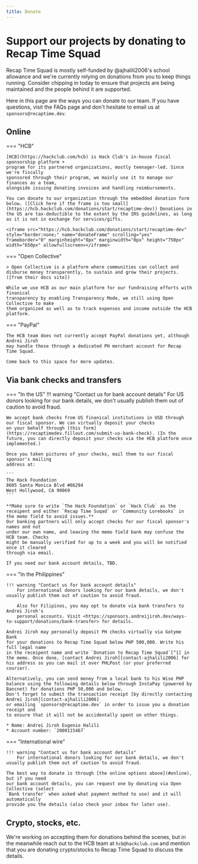 ```yaml
---
title: Donate
---
```


# Support our projects by donating to Recap Time Squad

Recap Time Squad is mostly self-funded by @ajhalili2006's school allowance and
we're currently relying on donations from you to keep things running. Consider
chipping in today to ensure that projects are being maintained and the people
behind it are supported.

Here in this page are the ways you can donate to our team. If you have questions,
visit the FAQs page and don't hesitate to email us at `sponsors@recaptime.dev`.

## Online

=== "HCB"

    [HCB](https://hackclub.com/hcb) is Hack Club's in-house fiscal sponsorship platform +
    program for its partnered organizations, mostly teenager-led. Since we're fiscally
    sponsored through their program, we mainly use it to manage our finances as a team,
    alongside issuing donating invoices and handling reimbursements.

    You can donate to our organization through the embedded donation form below. ([Click here if the frame is too small](https://hcb.hackclub.com/donations/start/recaptime-dev)) Donations in the US are tax-deductible to the extent by the IRS guidelines, as long as it is not in exchange for services/gifts.

    <iframe src="https://hcb.hackclub.com/donations/start/recaptime-dev" style="border:none;" name="donateFrame" scrolling="yes" frameborder="0" marginheight="0px" marginwidth="0px" height="750px" width="650px" allowfullscreen></iframe>

=== "Open Collective"

    > Open Collective is a platform where communities can collect and disburse money transparently, to sustain and grow their projects. ([from their docs site])

    While we use HCB as our main platform for our fundraising efforts with finanical
    transparency by enabling Transparency Mode, we still using Open Collective to make
    them organized as well as to track expenses and income outside the HCB platform.

=== "PayPal"

    The HCB team does not currently accept PayPal donations yet, although Andrei Jiroh
    may handle these through a dedicated PH merchant account for Recap Time Squad.

    Come back to this space for more updates.

## Via bank checks and transfers

=== "In the US"
    !!! warning "Contact us for bank account details"
        For US donors looking for our bank details, we don't usually publish them out of caution to avoid fraud.

    We accept bank checks from US finanical institutions in USD through our fiscal sponsor. We can virtually deposit your checks
    on your behalf through [this form](https://recaptimedev.fillout.com/submit-us-bank-check). (In the future, you can directly deposit your checks via the HCB platform once implemented.)

    Once you taken pictures of your checks, mail them to our fiscal sponsor's mailing
    address at:

    ```
    The Hack Foundation
    8605 Santa Monica Blvd #86294
    West Hollywood, CA 90069
    ```

    **Make sure to write `The Hack Foundation` or `Hack Club` as the receipent and either `Recap Time Suqad` or `Community Lorebooks` in the memo field to avoid issues.**
    Our banking partners will only accept checks for our fiscal sponsor's names and not
    under our own name, and leaving the memo field bank may confuse the HCB team. Checks
    might be manually verified for up to a week and you will be notified once it cleared
    through via email.

    If you need our bank account details, TBD.

=== "In the Philippines"

    !!! warning "Contact us for bank account details"
        For international donors looking for our bank details, we don't usually publish them out of caution to avoid fraud.

        Also for Filipinos, you may opt to donate via bank transfers to Andrei Jiroh's
        personal accounts. Visit <https://sponsors.andreijiroh.dev/ways-to-support/donations/bank-transfer> for details.

    Andrei Jiroh may personally deposit PH checks virtually via Gotyme Bank
    for your donations to Recap Time Squad below PHP 500,000. Write his full legal name
    in the receipent name and write `Donation to Recap Time Squad`[^1] in the memo. Once done, [contact Andrei Jiroh][contact-ajhalili2006] for his address so you can mail it over PHLPost (or your preferred courier).

    Alternatively, you can send money from a local bank to his Wise PHP balance using the following details below through InstaPay (powered by Bancnet) for donations PHP 50,000 and below.
    Don't forget to submit the transaction receipt [by directly contacting Andrei Jiroh][contact-ajhalili2006]
    or emailing `sponsors@recaptime.dev` in order to issue you a donation receipt and
    to ensure that it will not be accidentally spent on other things.

    * Name: Andrei Jiroh Eugenio Halili
    * Account number: `2000115467`

=== "International wire"

    !!! warning "Contact us for bank account details"
        For international donors looking for our bank details, we don't usually publish them out of caution to avoid fraud.

    The best way to donate is through [the online options above](#online), but if you need
    our bank account details, you can request one by donating via Open Collective (select
    `Bank transfer` when asked what payment method to use) and it will automatically
    provide you the details (also check your inbox for later use).

## Crypto, stocks, etc.

We're working on accepting them for donations behind the scenes, but in the meanwhile
reach out to the HCB team at `hcb@hackclub.com` and mention that you are donating
crypto/stocks to Recap Time Squad to discuss the details.

[contact-ajhalili2006]: https://andreijiroh.dev/contact/donations-to-recap-time-squad
[from their docs site]: https://docs.opencollective.com/help/about/introduction#what-is-opencollective

[^1]: If you do requested our US bank account details via Open Collective and you are writing a check or doing a local bank transfer for donors in the Philippines, use the reference numbeer in the memo field so that we can easily match with your donation.
